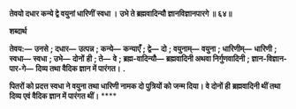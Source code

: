 **तेवयो दधार कन्ये द्वे वयुनां धारिणीं स्वधा ।** **उभे ते ब्रह्मवादिन्यौ ज्ञानविज्ञानपारगे ॥ ६४॥** 

**शब्दार्थ** 

**तेवय:—** **उनसे** **; दधार—** **उत्पन्न** **; कन्ये—** **कन्याएँ** **; द्वे—** **दो** **; वयुनाम्—** **वयुना** **; धारिणीम्—** **धारिणी** **; स्वधा—** **स्वधा** **; उभे—** **दोनों** **ही** **; ते—** **वे** **; ब्रह्म-वादिन्यौ—** **ब्रह्मवादिनी अथवा निर्गुणवादिनी** **; ज्ञान-विज्ञान-पार-गे—** **दिव्य तथा वैदिक ज्ञान में पारंगत।** **.** 

**पितरों को प्रदत्त स्वधा ने वयुना तथा धारिणी नामक दो पुत्रियों को जन्म दिया। वे दोनों ही** **ब्रह्मवादिनी थीं तथा दिव्य एवं वैदिक ज्ञान में पारंगत थीं।** **** 